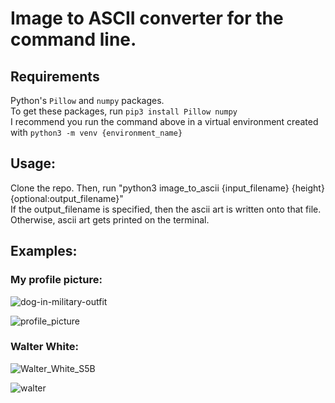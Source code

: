 # Image to ASCII converter for the command line.

## Requirements  
Python's `Pillow` and `numpy` packages.  
To get these packages, run `pip3 install Pillow numpy`  
I recommend you run the command above in a virtual environment created with `python3 -m venv {environment_name}`  

## Usage:
Clone the repo. Then, run "python3 image_to_ascii {input_filename} {height} {optional:output_filename}"  
If the output_filename is specified, then the ascii art is written onto that file. Otherwise, ascii art gets printed on the terminal.  

## Examples:

### My profile picture:  

![dog-in-military-outfit](https://github.com/zenginhasanberk/image-to-ascii/assets/98864811/77352e07-564c-4dda-829c-bfe36abf70e9)

![profile_picture](https://github.com/zenginhasanberk/image-to-ascii/assets/98864811/83974214-e9e4-4bc1-a584-b067f86e39f8)

### Walter White:  

![Walter_White_S5B](https://github.com/zenginhasanberk/image-to-ascii/assets/98864811/da7053ce-66cd-4b57-acae-e1d94025b5c7)

![walter](https://github.com/zenginhasanberk/image-to-ascii/assets/98864811/9c0829a7-ddef-47e5-ac10-5ce3482e20f2)
